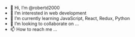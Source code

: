 - 👋 Hi, I’m @robertd2000
- 👀 I’m interested in web development 
- 🌱 I’m currently learning JavaScript, React, Redux, Python 
- 💞️ I’m looking to collaborate on ...
- 📫 How to reach me ...

<!---
robertd2000/robertd2000 is a ✨ special ✨ repository because its `README.md` (this file) appears on your GitHub profile.
You can click the Preview link to take a look at your changes.
--->
